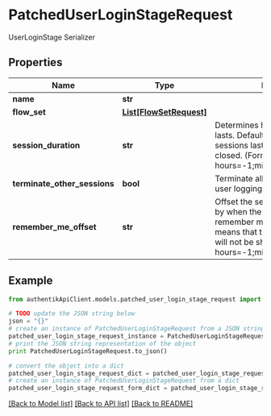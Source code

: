 # PatchedUserLoginStageRequest

UserLoginStage Serializer

## Properties
Name | Type | Description | Notes
------------ | ------------- | ------------- | -------------
**name** | **str** |  | [optional] 
**flow_set** | [**List[FlowSetRequest]**](FlowSetRequest.md) |  | [optional] 
**session_duration** | **str** | Determines how long a session lasts. Default of 0 means that the sessions lasts until the browser is closed. (Format: hours&#x3D;-1;minutes&#x3D;-2;seconds&#x3D;-3) | [optional] 
**terminate_other_sessions** | **bool** | Terminate all other sessions of the user logging in. | [optional] 
**remember_me_offset** | **str** | Offset the session will be extended by when the user picks the remember me option. Default of 0 means that the remember me option will not be shown. (Format: hours&#x3D;-1;minutes&#x3D;-2;seconds&#x3D;-3) | [optional] 

## Example

```python
from authentikApiClient.models.patched_user_login_stage_request import PatchedUserLoginStageRequest

# TODO update the JSON string below
json = "{}"
# create an instance of PatchedUserLoginStageRequest from a JSON string
patched_user_login_stage_request_instance = PatchedUserLoginStageRequest.from_json(json)
# print the JSON string representation of the object
print PatchedUserLoginStageRequest.to_json()

# convert the object into a dict
patched_user_login_stage_request_dict = patched_user_login_stage_request_instance.to_dict()
# create an instance of PatchedUserLoginStageRequest from a dict
patched_user_login_stage_request_form_dict = patched_user_login_stage_request.from_dict(patched_user_login_stage_request_dict)
```
[[Back to Model list]](../README.md#documentation-for-models) [[Back to API list]](../README.md#documentation-for-api-endpoints) [[Back to README]](../README.md)


